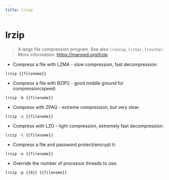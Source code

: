 ```yaml
---
title: lrzip
---
```

# lrzip

> A large file compression program.
> See also `lrunzip`, `lrztar`, `lrzuntar`.
> More information: <https://manned.org/lrzip>.

- Compress a file with LZMA - slow compression, fast decompression:

`lrzip {{filename}}`

- Compress a file with BZIP2 - good middle ground for compression/speed:

`lrzip -b {{filename}}`

- Compress with ZPAQ - extreme compression, but very slow:

`lrzip -z {{filename}}`

- Compress with LZO - light compression, extremely fast decompression:

`lrzip -l {{filename}}`

- Compress a file and password protect/encrypt it:

`lrzip -e {{filename}}`

- Override the number of processor threads to use:

`lrzip -p {{8}} {{filename}}`
